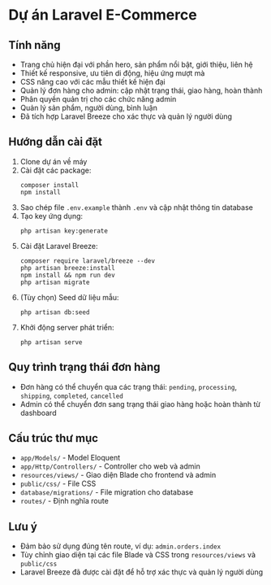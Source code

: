 # Dự án Laravel E-Commerce

## Tính năng

- Trang chủ hiện đại với phần hero, sản phẩm nổi bật, giới thiệu, liên hệ
- Thiết kế responsive, ưu tiên di động, hiệu ứng mượt mà
- CSS nâng cao với các mẫu thiết kế hiện đại
- Quản lý đơn hàng cho admin: cập nhật trạng thái, giao hàng, hoàn thành
- Phân quyền quản trị cho các chức năng admin
- Quản lý sản phẩm, người dùng, bình luận
- Đã tích hợp Laravel Breeze cho xác thực và quản lý người dùng

## Hướng dẫn cài đặt

1. Clone dự án về máy
2. Cài đặt các package:
   ```
   composer install
   npm install
   ```
3. Sao chép file `.env.example` thành `.env` và cập nhật thông tin database
4. Tạo key ứng dụng:
   ```
   php artisan key:generate
   ```
5. Cài đặt Laravel Breeze:
   ```
   composer require laravel/breeze --dev
   php artisan breeze:install
   npm install && npm run dev
   php artisan migrate
   ```
6. (Tùy chọn) Seed dữ liệu mẫu:
   ```
   php artisan db:seed
   ```
7. Khởi động server phát triển:
   ```
   php artisan serve
   ```

## Quy trình trạng thái đơn hàng

- Đơn hàng có thể chuyển qua các trạng thái: `pending`, `processing`, `shipping`, `completed`, `cancelled`
- Admin có thể chuyển đơn sang trạng thái giao hàng hoặc hoàn thành từ dashboard

## Cấu trúc thư mục

- `app/Models/` - Model Eloquent
- `app/Http/Controllers/` - Controller cho web và admin
- `resources/views/` - Giao diện Blade cho frontend và admin
- `public/css/` - File CSS
- `database/migrations/` - File migration cho database
- `routes/` - Định nghĩa route

## Lưu ý

- Đảm bảo sử dụng đúng tên route, ví dụ: `admin.orders.index`
- Tùy chỉnh giao diện tại các file Blade và CSS trong `resources/views` và `public/css`
- Laravel Breeze đã được cài đặt để hỗ trợ xác thực và quản lý người dùng
